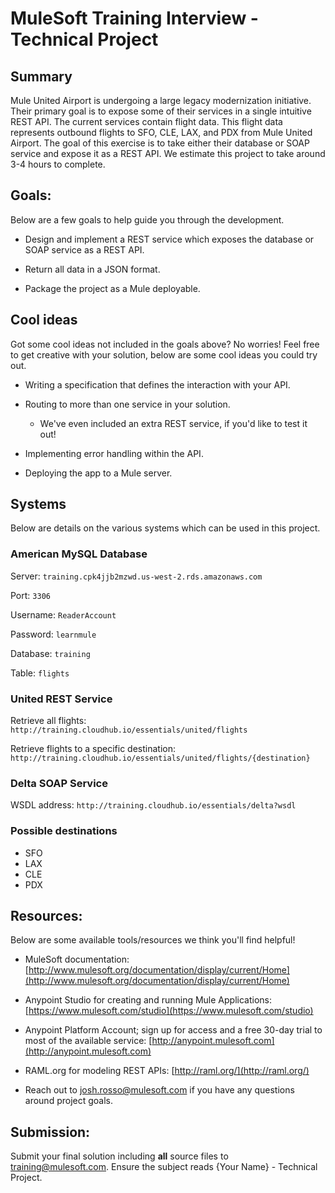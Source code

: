 # MuleSoft Training Interview - Technical Project

## Summary
Mule United Airport is undergoing a large legacy modernization initiative. Their primary goal is to expose some of their services in a single intuitive REST API.  The current services contain flight data. This flight data represents outbound flights to SFO, CLE, LAX, and PDX from Mule United Airport. The goal of this exercise is to take either their database or SOAP service and expose it as a REST API. We estimate this project to take around 3-4 hours to complete. 

## Goals:

Below are a few goals to help guide you through the development. 

- Design and implement a REST service which exposes the database or SOAP service as a REST API.

- Return all data in a JSON format.

- Package the project as a Mule deployable.

## Cool ideas

Got some cool ideas not included in the goals above? No worries! Feel free to get creative with your solution, below are some cool ideas you could try out.

- Writing a specification that defines the interaction with your API.

- Routing to more than one service in your solution.

  - We've even included an extra REST service, if you'd like to test it out!

- Implementing error handling within the API.

- Deploying the app to a Mule server.

## Systems

Below are details on the various systems which can be used in this project.

### American MySQL Database

Server: `training.cpk4jjb2mzwd.us-west-2.rds.amazonaws.com`

Port: `3306`

Username: `ReaderAccount`

Password: `learnmule`

Database: `training`

Table: `flights`

### United REST Service

Retrieve all flights: `http://training.cloudhub.io/essentials/united/flights`

Retrieve flights to a specific destination: `http://training.cloudhub.io/essentials/united/flights/{destination}`

### Delta SOAP Service

WSDL address: `http://training.cloudhub.io/essentials/delta?wsdl`

### Possible destinations

- SFO
- LAX
- CLE
- PDX


## Resources:

Below are some available tools/resources we think you'll find helpful! 

- MuleSoft documentation: [http://www.mulesoft.org/documentation/display/current/Home](http://www.mulesoft.org/documentation/display/current/Home)

- Anypoint Studio for creating and running Mule Applications: [https://www.mulesoft.com/studio](https://www.mulesoft.com/studio)

- Anypoint Platform Account; sign up for access and a free 30-day trial to most of the available service: [http://anypoint.mulesoft.com](http://anypoint.mulesoft.com)

- RAML.org for modeling REST APIs: [http://raml.org/](http://raml.org/)

- Reach out to josh.rosso@mulesoft.com if you have any questions around project goals.

## Submission:

Submit your final solution including **all** source files to training@mulesoft.com. Ensure the subject reads {Your Name} - Technical Project.
